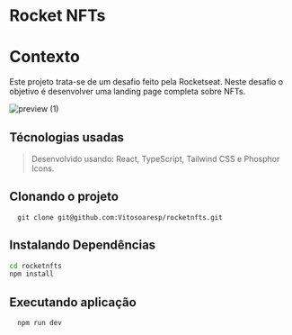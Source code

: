 # Rocket NFTs

# Contexto
Este projeto trata-se de um desafio feito pela Rocketseat. Neste desafio o objetivo é desenvolver uma landing page completa sobre NFTs.

![preview (1)](https://user-images.githubusercontent.com/23152592/180119578-7fc084de-bc99-4238-bf4a-9edf01a9391f.jpeg)

## Técnologias usadas

> Desenvolvido usando: React, TypeScript, Tailwind CSS e Phosphor Icons.

## Clonando o projeto

```
  git clone git@github.com:Vitosoaresp/rocketnfts.git
```

## Instalando Dependências

```bash
cd rocketnfts
npm install
``` 
## Executando aplicação

  ```
    npm run dev
  ```
